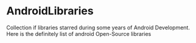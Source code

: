 AndroidLibraries
================

Collection if libraries starred during some years of Android Development. Here is the definitely list of android Open-Source libraries
